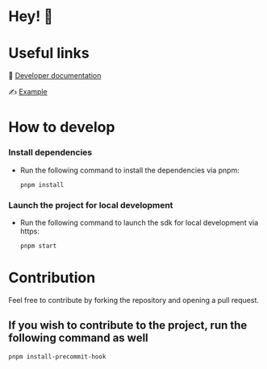 # Hey! 👋

# Useful links

📜 [Developer documentation](https://docs.kycdao.xyz)

✍️ [Example](https://sdk.kycdao.xyz)

# How to develop

### Install dependencies

- Run the following command to install the dependencies via pnpm:

    ```
    pnpm install
    ```

### Launch the project for local development

- Run the following command to launch the sdk for local development via https:
    ```
    pnpm start
    ```
# Contribution

Feel free to contribute by forking the repository and opening a pull request.

## If you wish to contribute to the project, run the following command as well
```
pnpm install-precommit-hook
```